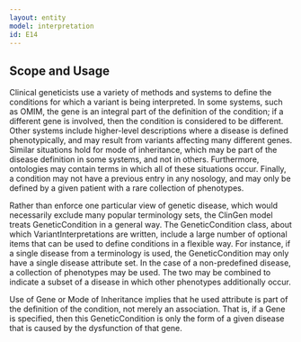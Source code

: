 ```yaml
---
layout: entity
model: interpretation
id: E14
---
```


Scope and Usage
---------------

Clinical geneticists use a variety of methods and systems to define the conditions for which a variant is being interpreted.  In some systems, such as OMIM, the gene is an integral part of the definition of the condition; if a different gene is involved, then the condition is considered to be different.   Other systems include higher-level descriptions where a disease is defined phenotypically, and may result from variants affecting many different genes.  Similar situations hold for mode of inheritance, which may be part of the disease definition in some systems, and not in others.  Furthermore, ontologies may contain terms in which all of these situations occur.  Finally, a condition may not have a previous entry in any nosology, and may only be defined by a given patient with a rare collection of phenotypes.

Rather than enforce one particular view of genetic disease, which would necessarily exclude many popular terminology sets, the ClinGen model treats GeneticCondition in a general way.   The GeneticCondition class, about which VariantInterpretations are written, include a large number of optional items that can be used to define conditions in a flexible way.  For instance, if a single disease from a terminology is used, the GeneticCondition may only have a single disease attribute set.  In the case of a non-predefined disease, a collection of phenotypes may be used.  The two may be combined to indicate a subset of a disease in which other phenotypes additionally occur.

Use of Gene or Mode of Inheritance implies that he used attribute is part of the definition of the condition, not merely an association.  That is, if a Gene is specified, then this GeneticCondition is only the form of a given disease that is caused by the dysfunction of that gene.
